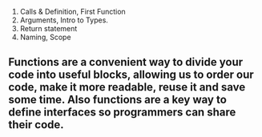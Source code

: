 1. Calls & Definition, First Function 
1. Arguments, Intro to Types.
1. Return statement
1. Naming, Scope

## Functions are a convenient way to divide your code into useful blocks, allowing us to order our code, make it more readable, reuse it and save some time. Also functions are a key way to define interfaces so programmers can share their code.
